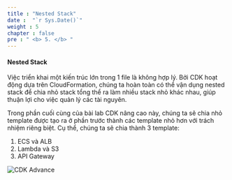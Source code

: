 ```yaml
---
title : "Nested Stack"
date :  "`r Sys.Date()`" 
weight : 5
chapter : false
pre : " <b> 5. </b> "
---
```


#### Nested Stack

Việc triển khai một kiến trúc lớn trong 1 file là không hợp lý. Bởi CDK hoạt động dựa trên CloudFormation, chúng ta hoàn toàn có thể vận dụng nested stack để chia nhỏ stack tổng thể ra làm nhiều stack nhỏ khác nhau, giúp thuận lợi cho việc quản lý các tài nguyên.

Trong phần cuối cùng của bài lab CDK nâng cao này, chúng ta sẽ chia nhỏ template được tạo ra ở phần trước thành các template nhỏ hơn với trách nhiệm riêng biệt. Cụ thể, chúng ta sẽ chia thành 3 template:

1. ECS và ALB
2. Lambda và S3
3. API Gateway

![CDK Advance](/images/1-cdkadvanceintro/CDKAdvanceArch.jpg)
